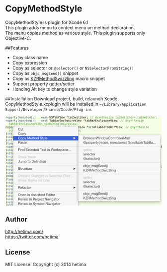 # CopyMethodStyle

CopyMethodStyle is plugin for Xcode 6.1  
This plugin adds menu to context menu on method declaration.  
The menu copies method as various style.
This plugin supports only Objective-C.

##Features

- Copy class name
- Copy expression
- Copy as selector or `@selector()` or `NSSelectorFromString()`
- Copy as `objc_msgSend()` snippet
- Copy as [KZRMethodSwizzling](https://github.com/hetima/KZRMethodSwizzling) macro snippet
- Support property getter/setter
- Honding Alt key to change style variation

##Installation
Download project, build, relaunch Xcode.
CopyMethodStyle.xcplugin will be installed in
 `~/Library/Application Support/Developer/Shared/Xcode/Plug-ins`

![screenshot](screenshot.png)

## Author
http://hetima.com/  
https://twitter.com/hetima

## License 
MIT License. Copyright (c) 2014 hetima
